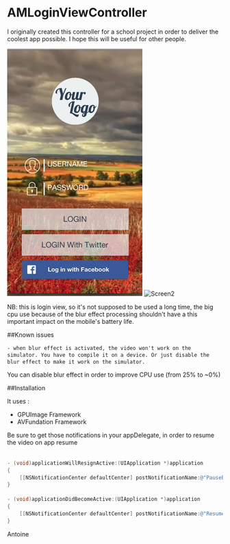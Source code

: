 AMLoginViewController
==================

I originally created this controller for a school project in order to deliver the coolest app possible. I hope this will be useful for other people.


![Screen1](https://raw.githubusercontent.com/mtonio91/AMLoginViewController/master/screenshot1.png)
![Screen2](https://raw.githubusercontent.com/mtonio91/AMLoginViewController/master/screenshot2.png)



NB: this is login view, so it's not supposed to be used a long time,  the big cpu use because of the blur effect processing shouldn't have a this important impact on the mobile's battery life.

##Known issues


    - when blur effect is activated, the video won't work on the simulator. You have to compile it on a device. Or just disable the blur effect to make it work on the simulator.

You can disable blur effect in order to improve CPU use (from 25% to ~0%)


##Installation

It uses : 
- GPUImage Framework
- AVFundation Framework

Be sure to get those notifications in your appDelegate, in order to resume the video on app resume

```objective-c

- (void)applicationWillResignActive:(UIApplication *)application
{
    [[NSNotificationCenter defaultCenter] postNotificationName:@"PauseBgVideo"object:self];
}

- (void)applicationDidBecomeActive:(UIApplication *)application
{
    [[NSNotificationCenter defaultCenter] postNotificationName:@"ResumeBgVideo"object:self];
}
```


Antoine
